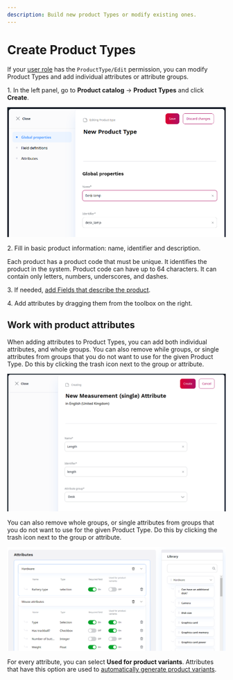 ```yaml
---
description: Build new product Types or modify existing ones.
---
```


# Create Product Types

If your [user role](../permission_management/work_with_permissions.md) has the `ProductType/Edit` permission, you can modify Product Types and add individual attributes or attribute groups.

1\. In the left panel, go to **Product catalog** -> **Product Types** and click **Create**.

![Adding a Product Type](img/create_product_type.png)

2\. Fill in basic product information: name, identifier and description.

Each product has a product code that must be unique. It identifies the product in the system.
Product code can have up to 64 characters. It can contain only letters, numbers, underscores, and dashes.

3\. If needed, [add Fields that describe the product](../content_management/work_with_content_types.md).

4\. Add attributes by dragging them from the toolbox on the right.

## Work with product attributes

When adding attributes to Product Types, you can add both individual attributes, 
and whole groups. 
You can also remove while groups, or single attributes from groups that you do not 
want to use for the given Product Type. Do this by clicking the trash icon next 
to the group or attribute.

![Creating an attribute in a group](img/create_attribute.png)

You can also remove whole groups, or single attributes from groups that you do not 
want to use for the given Product Type.
Do this by clicking the trash icon next to the group or attribute.

![Adding attributes to a Product Type](img/adding_attributes.png)

For every attribute, you can select **Used for product variants**.
Attributes that have this option are used to [automatically generate product variants](work_with_product_variants.md#generate-variants).
